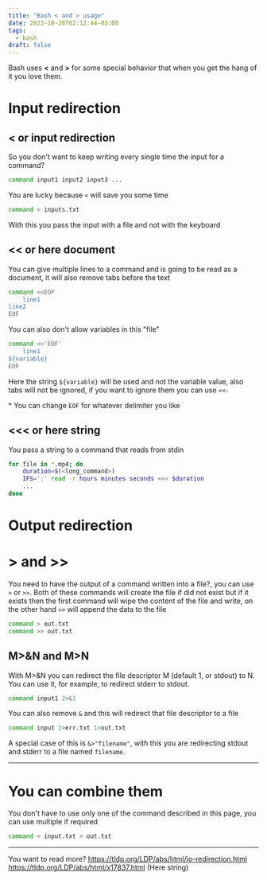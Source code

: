 ```yaml
---
title: "Bash < and > usage"
date: 2023-10-26T02:12:44-03:00
tags:
  - bash
draft: false
---
```

Bash uses **<** and **>** for some special behavior that when you get the hang of it you love them.

# Input redirection
## < or input redirection
So you don't want to keep writing every single time the input for a command?
```bash
command input1 input2 input3 ...
```
You are lucky because `<` will save you some time
```bash
command < inputs.txt
```
With this you pass the input with a file and not with the keyboard

## << or here document
You can give multiple lines to a command and is going to be read as a document, it will also remove tabs before the text
```bash
command <<EOF
	line1
line2
EOF
```

You can also don't allow variables in this "file"
```bash
command <<'EOF'
	line1
${variable}
EOF
```
Here the string `${variable}` will be used and not the variable value, also tabs will not be ignored, if you want to ignore them you can use `<<-`

\* You can change `EOF` for whatever delimiter you like
## <<< or here string
You pass a string to a command that reads from stdin
```bash
for file in *.mp4; do
    duration=$(<long_command>)
    IFS=':' read -r hours minutes seconds <<< $duration
    ...
done
```

# Output redirection
# > and >>
You need to have the output of a command written into a file?, you can use `>` or `>>`. Both of these commands will create the file if did not exist but if it exists then the first command will wipe the content of the file and write, on the other hand `>>` will append the data to the file

```bash
command > out.txt
command >> out.txt
```
## M>&N and M>N
With M>&N you can redirect the file descriptor M (default 1, or stdout) to N. You can use it, for example, to redirect stderr to stdout.
```bash
command input1 2>&1 
```
You can also remove `&` and this will redirect that file descriptor to a file
```bash
command input 2>err.txt 1>out.txt
```

A special case of this is `&>"filename"`, with this you are redirecting stdout and stderr to a file named `filename`.

---
# You can combine them
You don't have to use only one of the command described in this page, you can use multiple if required
```bash
command < input.txt > out.txt
```

---
You want to read more?
https://tldp.org/LDP/abs/html/io-redirection.html
https://tldp.org/LDP/abs/html/x17837.html (Here string)
